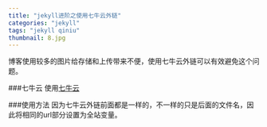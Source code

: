 ```yaml
---
title: "jekyll进阶之使用七牛云外链"
categories: "jekyll"
tags: "jekyll qiniu"
thumbnail: 8.jpg
---
```

博客使用较多的图片给存储和上传带来不便，使用七牛云外链可以有效避免这个问题。
<!--more-->

###七牛云
使用[七牛云](https://portal.qiniu.com/signup?code=3letjoc18p55e)

###使用方法
因为七牛云外链前面都是一样的，不一样的只是后面的文件名，因此将相同的url部分设置为全站变量。
